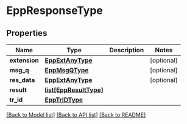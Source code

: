 # EppResponseType

## Properties
Name | Type | Description | Notes
------------ | ------------- | ------------- | -------------
**extension** | [**EppExtAnyType**](EppExtAnyType.md) |  | [optional] 
**msg_q** | [**EppMsgQType**](EppMsgQType.md) |  | [optional] 
**res_data** | [**EppExtAnyType**](EppExtAnyType.md) |  | [optional] 
**result** | [**list[EppResultType]**](EppResultType.md) |  | 
**tr_id** | [**EppTrIDType**](EppTrIDType.md) |  | 

[[Back to Model list]](../README.md#documentation-for-models) [[Back to API list]](../README.md#documentation-for-api-endpoints) [[Back to README]](../README.md)

